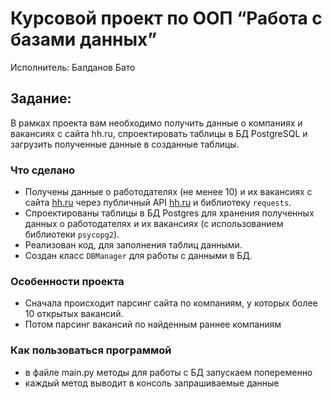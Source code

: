 # Курсовой проект по ООП “Работа с базами данных”
Исполнитель: Балданов Бато

## Задание:

В рамках проекта вам необходимо получить данные о компаниях и вакансиях с сайта hh.ru, 
спроектировать таблицы в БД PostgreSQL и загрузить полученные данные в созданные таблицы. 


### Что сделано

- Получены данные о работодателях (не менее 10) и их вакансиях с сайта [hh.ru](http://hh.ru/) 
  через публичный API [hh.ru](http://hh.ru/) и библиотеку `requests`.
- Спроектированы таблицы в БД Postgres для хранения полученных данных о работодателях 
  и их вакансиях (с использованием библиотеки `psycopg2`).
- Реализован код, для заполнения таблиц данными.
- Создан класс `DBManager` для работы с данными в БД.

### Особенности проекта

- Сначала происходит парсинг сайта по компаниям, у которых более 10 открытых вакансий.
- Потом парсинг вакансий по найденным раннее компаниям

### Как пользоваться программой

- в файле main.py методы для работы с БД запускаем попеременно
- каждый метод выводит в консоль запрашиваемые данные


